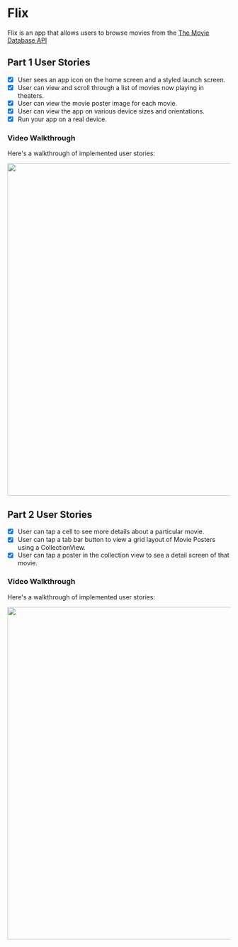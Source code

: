 # Flix

Flix is an app that allows users to browse movies from the [The Movie Database API](http://docs.themoviedb.apiary.io/#)

## Part 1 User Stories

- [X] User sees an app icon on the home screen and a styled launch screen.
- [X] User can view and scroll through a list of movies now playing in theaters.
- [X] User can view the movie poster image for each movie.
- [X] User can view the app on various device sizes and orientations.
- [X] Run your app on a real device.

### Video Walkthrough
Here's a walkthrough of implemented user stories:

<img src="https://i.imgur.com/iu6rVmW.gif" width=750 />

## Part 2 User Stories

- [x] User can tap a cell to see more details about a particular movie.
- [x] User can tap a tab bar button to view a grid layout of Movie Posters using a CollectionView.
- [x] User can tap a poster in the collection view to see a detail screen of that movie.

### Video Walkthrough
Here's a walkthrough of implemented user stories:

<img src="https://i.imgur.com/WmgimI3.gif" width=750 />
